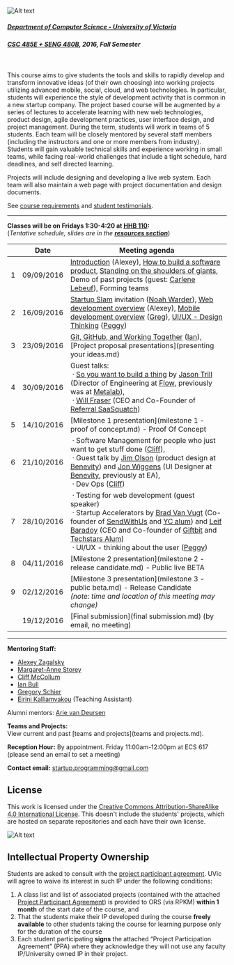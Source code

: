![Alt text](images/logo.png)

##### [Department of Computer Science - University of Victoria](http://www.csc.uvic.ca/)
##### [CSC 485E + SENG 480B](https://heat.csc.uvic.ca/coview/outline/2016/Fall/CSC/485E), 2016, Fall Semester
<br>

This course aims to give students the tools and skills to rapidly develop and transform innovative ideas (of their own choosing) into working projects utilizing advanced mobile, social, cloud, and web technologies. In particular, students will experience the style of development activity that is common in a new startup company. The project based course will be augmented by a series of lectures to accelerate learning with new web technologies, product design, agile development practices, user interface design, and project management. During the term, students will work in teams of 5 students. Each team will be closely mentored by several staff members (including the instructors and one or more members from industry). Students will gain valuable technical skills and experience working in small teams, while facing real-world challenges that include a tight schedule, hard deadlines, and self directed learning.

Projects will include designing and developing a live web system. Each team will also maintain a web page with project documentation and design documents.

See [course requirements](requirements.md) and [student testimonials](testimonials.md).

---

**Classes will be on Fridays 1:30-4:20 at [HHB 110](http://www.uvic.ca/home/about/campus-info/maps/maps/hhb.php):**  
(*Tentative schedule, slides are in the [**resources section**](resources)*)


| | Date | Meeting agenda |
| ---:| ---------- | -------------- |
| 1 | 09/09/2016 | [Introduction](https://speakerdeck.com/alexeyza/welcome-to-startup-programming-course-fall-2016) (Alexey), [How to build a software product](https://speakerdeck.com/alexeyza/how-to-build-a-software-product), [Standing on the shoulders of giants](http://prezi.com/mkn6azkr8kqt/standing-on-the-shoulders-of-giants-v4/), Demo of past projects (guest: [Carlene Lebeuf](http://clebeuf.github.io/)), Forming teams |
| 2 | 16/09/2016 | [Startup Slam](http://www.startupslam.io/) invitation ([Noah Warder](https://angel.co/noah-warder)), [Web development overview](https://speakerdeck.com/alexeyza/web-development-overview-2016) (Alexey), [Mobile development overview](https://docs.google.com/presentation/d/1kROO3-EDVNjYDe02Xf7GPpNwFz1XN5ZwfNmVbje-Zys) ([Greg](http://schier.co/)), [UI/UX - Design Thinking](design_thinking2016.pdf?raw=true) ([Peggy](https://margaretannestorey.wordpress.com/)) |
| 3 | 23/09/2016 | [Git, GitHub, and Working Together](http://github.eclipsesource.com/introduction_to_git/) ([Ian](http://ianbull.com/)), [Project proposal presentations](presenting your ideas.md) |
| 4 | 30/09/2016 | Guest talks:<br>&nbsp;·&nbsp;[So you want to build a thing](http://so-you-want-to-build-a-thing.surge.sh) by [Jason Trill](http://jjt.io/) (Director of Engineering at [Flow](https://www.getflow.com/), previously was at [Metalab](http://metalab.co/)),<br>&nbsp;·&nbsp;[Will Fraser](https://twitter.com/getfraser) (CEO and Co-Founder of [Referral SaaSquatch](https://www.referralsaasquatch.com)) |
| 5 | 14/10/2016 | [Milestone 1 presentation](milestone 1 - proof of concept.md) - Proof Of Concept |
| 6 | 21/10/2016 | &nbsp;·&nbsp;Software Management for people who just want to get stuff done ([Cliff](https://ca.linkedin.com/in/cliffmccollum)),<br>&nbsp;·&nbsp;Guest talk by [Jim Olson](http://islandsofno.ca/about.html) (product design at [Benevity](http://www.benevity.com/)) and [Jon Wiggens](https://twitter.com/jonwiggens) (UI Designer at [Benevity](http://www.benevity.com/), previously at EA),<br>&nbsp;·&nbsp;Dev Ops ([Cliff](https://ca.linkedin.com/in/cliffmccollum)) |
| 7 | 28/10/2016 | &nbsp;·&nbsp;Testing for web development (guest speaker)<br>&nbsp;·&nbsp;Startup Accelerators by [Brad Van Vugt](https://twitter.com/bvanvugt) (Co-founder of [SendWithUs](https://www.sendwithus.com/) and [YC alum](https://www.ycombinator.com/)) and [Leif Baradoy](http://www.leifb.com/) (CEO and Co-founder of [Giftbit](https://www.giftbit.com/) and [Techstars Alum](http://www.techstars.com/))<br>&nbsp;·&nbsp;UI/UX - thinking about the user ([Peggy](https://margaretannestorey.wordpress.com/)) |
| 8 | 04/11/2016 | [Milestone 2 presentation](milestone 2 - release candidate.md) - Public live BETA |
| 9 | 02/12/2016 | [Milestone 3 presentation](milestone 3 - public beta.md) - Release Candidate<br>*(note: time and location of this meeting may change)* |
| | 19/12/2016 | [Final submission](final submission.md) (by email, no meeting)

---

**Mentoring Staff:**

- [Alexey Zagalsky](http://alexeyza.com/)
- [Margaret-Anne Storey](https://margaretannestorey.wordpress.com/)
- [Cliff McCollum](https://ca.linkedin.com/in/cliffmccollum)
- [Ian Bull](http://ianbull.com/)
- [Gregory Schier](http://schier.co/)
- [Eirini Kalliamvakou](http://thesegalgroup.org/people/eirini-kalliamvakou/) (Teaching Assistant)

Alumni mentors: [Arie van Deursen](http://www.st.ewi.tudelft.nl/~arie/)

**Teams and Projects:**  
View current and past [teams and projects](teams and projects.md).

**Reception Hour:** By appointment. Friday 11:00am-12:00pm at ECS 617 (please send an email to set a meeting) 

**Contact email:** [startup.programming@gmail.com](mailto:startup.programming@gmail.com)


## License
This work is licensed under the [Creative Commons Attribution-ShareAlike 4.0 International License](http://creativecommons.org/licenses/by-sa/4.0/). This doesn't include the students' projects, which are hosted on separate repositories and each have their own license.

![Alt text](https://i.creativecommons.org/l/by-sa/4.0/88x31.png "Creative Commons Attribution-ShareAlike 4.0 International License")

## Intellectual Property Ownership
Students are asked to consult with the [project participant agreement](resources/Project_Participant_Agreement.pdf). UVic will agree to waive its
interest in such IP under the following conditions:

1. A class list and list of associated projects (contained with the attached [Project Participant Agreement](resources/Project_Participant_Agreement.pdf)) is provided to ORS (via RPKM) **within 1 month** of the start date of the course, and
2. That the students make their IP developed during the course **freely available** to other students taking the course for learning purpose only for the duration of the course
3. Each student participating **signs** the attached “Project Participation Agreement” (PPA) where they acknowledge they will not use any faculty IP/University owned IP in their project.
